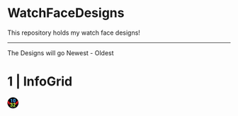 # WatchFaceDesigns
This repository holds my watch face designs!

----

The Designs will go Newest - Oldest


# 1 | InfoGrid

<p allign="center">
<img src="./Images/InfoGrid_1684626648431.png" width="25">
</p>
